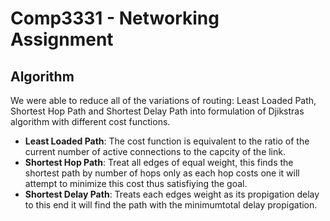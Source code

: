 # Comp3331 - Networking Assignment #

## Algorithm ##
We were able to reduce all of the variations of routing: Least Loaded Path,
Shortest Hop Path and Shortest Delay Path into formulation of Djikstras
algorithm with different cost functions.

* **Least Loaded Path**: The cost function is equivalent to the ratio
  of the current number of active connections to the capcity of the link.
* **Shortest Hop Path**: Treat all edges of equal weight, this finds the
  shortest path by number of hops only as each hop costs one it will attempt
  to minimize this cost thus satisfiying the goal.
* **Shortest Delay Path**: Treats each edges weight as its propigation delay
  to this end it will find the path with the minimumtotal delay propigation.
